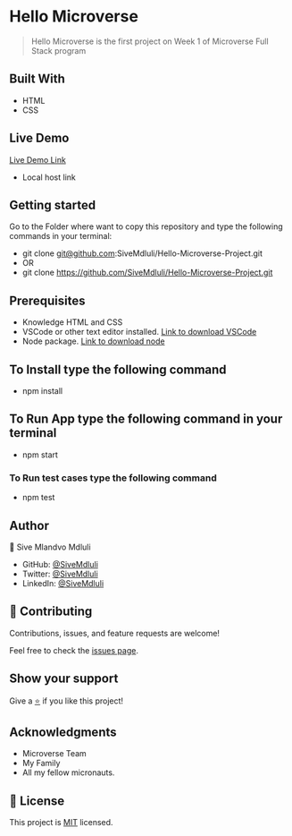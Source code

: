 # Hello Microverse

> Hello Microverse is the first project on Week 1 of Microverse Full Stack program

## Built With

- HTML
- CSS

## Live Demo

[Live Demo Link](http://127.0.0.1:5500/index.html)
- Local host link

## Getting started

Go to the Folder where want to copy this repository and type the following commands in your terminal:

- git clone git@github.com:SiveMdluli/Hello-Microverse-Project.git
- OR
- git clone https://github.com/SiveMdluli/Hello-Microverse-Project.git

## Prerequisites

- Knowledge HTML and CSS
- VSCode or other text editor installed. [Link to download VSCode](https://code.visualstudio.com/download)
- Node package. [Link to download node](https://nodejs.org/en/download/)

## To Install type the following command

- npm install

## To Run App type the following command in your terminal

  - npm start

### To Run test cases type the following command

  - npm test

## Author

👤 Sive Mlandvo Mdluli

- GitHub: [@SiveMdluli](https://github.com/sivemdluli)
- Twitter: [@SiveMdluli](https://twitter.com/sivemdluli1)
- LinkedIn: [@SiveMdluli](https://www.linkedin.com/in/sive-mdluli)

## 🤝 Contributing

Contributions, issues, and feature requests are welcome!

Feel free to check the [issues page](../../issues).

## Show your support

Give a [⭐️](../../stargazers) if you like this project!


## Acknowledgments
- Microverse Team
- My Family
- All my fellow micronauts.

## 📝 License

This project is [MIT](LICENSE) licensed.
